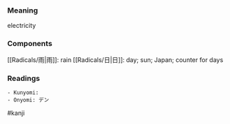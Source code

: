 ### Meaning

electricity

### Components

[[Radicals/雨|雨]]: rain [[Radicals/日|日]]: day; sun; Japan; counter for days

### Readings

```
- Kunyomi: 
- Onyomi: デン
```

#kanji